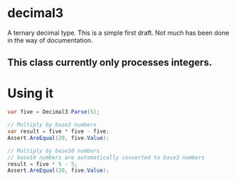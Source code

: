 # decimal3
A ternary decimal type. This is a simple first draft. Not much has been done in the way of documentation.

## This class currently only processes integers.

# Using it

``` csharp
var five = Decimal3.Parse(5);

// Multiply by base3 numbers
var result = five * five - five;
Assert.AreEqual(20, five.Value);

// Multiply by base10 numbers
// base10 numbers are automatically converted to base3 numbers
result = five * 5 - 5;
Assert.AreEqual(20, five.Value);
```
